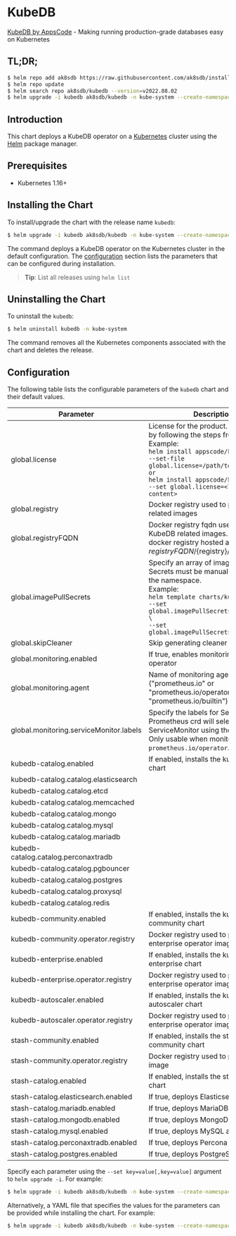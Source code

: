 # KubeDB

[KubeDB by AppsCode](https://github.com/kubedb) - Making running production-grade databases easy on Kubernetes

## TL;DR;

```bash
$ helm repo add ak8sdb https://raw.githubusercontent.com/ak8sdb/installer/master/stable
$ helm repo update
$ helm search repo ak8sdb/kubedb --version=v2022.08.02
$ helm upgrade -i kubedb ak8sdb/kubedb -n kube-system --create-namespace --version=v2022.08.02
```

## Introduction

This chart deploys a KubeDB operator on a [Kubernetes](http://kubernetes.io) cluster using the [Helm](https://helm.sh) package manager.

## Prerequisites

- Kubernetes 1.16+

## Installing the Chart

To install/upgrade the chart with the release name `kubedb`:

```bash
$ helm upgrade -i kubedb ak8sdb/kubedb -n kube-system --create-namespace --version=v2022.08.02
```

The command deploys a KubeDB operator on the Kubernetes cluster in the default configuration. The [configuration](#configuration) section lists the parameters that can be configured during installation.

> **Tip**: List all releases using `helm list`

## Uninstalling the Chart

To uninstall the `kubedb`:

```bash
$ helm uninstall kubedb -n kube-system
```

The command removes all the Kubernetes components associated with the chart and deletes the release.

## Configuration

The following table lists the configurable parameters of the `kubedb` chart and their default values.

|                Parameter                |                                                                                                                                                                              Description                                                                                                                                                                              |           Default           |
|-----------------------------------------|-----------------------------------------------------------------------------------------------------------------------------------------------------------------------------------------------------------------------------------------------------------------------------------------------------------------------------------------------------------------------|-----------------------------|
| global.license                          | License for the product. Get a license by following the steps from [here](https://kubedb.com/docs/latest/setup/install/enterprise#get-a-trial-license). <br> Example: <br> `helm install appscode/kubedb \` <br> `--set-file global.license=/path/to/license/file` <br> `or` <br> `helm install appscode/kubedb \` <br> `--set global.license=<license file content>` | <code>""</code>             |
| global.registry                         | Docker registry used to pull KubeDB related images                                                                                                                                                                                                                                                                                                                    | <code>""</code>             |
| global.registryFQDN                     | Docker registry fqdn used to pull KubeDB related images. Set this to use docker registry hosted at ${registryFQDN}/${registry}/${image}                                                                                                                                                                                                                               | <code>""</code>             |
| global.imagePullSecrets                 | Specify an array of imagePullSecrets. Secrets must be manually created in the namespace. <br> Example: <br> `helm template charts/kubedb \` <br> `--set global.imagePullSecrets[0].name=sec0 \` <br> `--set global.imagePullSecrets[1].name=sec1`                                                                                                                     | <code>[]</code>             |
| global.skipCleaner                      | Skip generating cleaner job YAML                                                                                                                                                                                                                                                                                                                                      | <code>false</code>          |
| global.monitoring.enabled               | If true, enables monitoring KubeDB operator                                                                                                                                                                                                                                                                                                                           | <code>false</code>          |
| global.monitoring.agent                 | Name of monitoring agent ("prometheus.io" or "prometheus.io/operator" or "prometheus.io/builtin")                                                                                                                                                                                                                                                                     | <code>""</code>             |
| global.monitoring.serviceMonitor.labels | Specify the labels for ServiceMonitor. Prometheus crd will select ServiceMonitor using these labels. Only usable when monitoring agent is `prometheus.io/operator`.                                                                                                                                                                                                   | <code>{}</code>             |
| kubedb-catalog.enabled                  | If enabled, installs the kubedb-catalog chart                                                                                                                                                                                                                                                                                                                         | <code>true</code>           |
| kubedb-catalog.catalog.elasticsearch    |                                                                                                                                                                                                                                                                                                                                                                       | <code>true</code>           |
| kubedb-catalog.catalog.etcd             |                                                                                                                                                                                                                                                                                                                                                                       | <code>false</code>          |
| kubedb-catalog.catalog.memcached        |                                                                                                                                                                                                                                                                                                                                                                       | <code>false</code>          |
| kubedb-catalog.catalog.mongo            |                                                                                                                                                                                                                                                                                                                                                                       | <code>true</code>           |
| kubedb-catalog.catalog.mysql            |                                                                                                                                                                                                                                                                                                                                                                       | <code>false</code>          |
| kubedb-catalog.catalog.mariadb          |                                                                                                                                                                                                                                                                                                                                                                       | <code>false</code>          |
| kubedb-catalog.catalog.perconaxtradb    |                                                                                                                                                                                                                                                                                                                                                                       | <code>false</code>          |
| kubedb-catalog.catalog.pgbouncer        |                                                                                                                                                                                                                                                                                                                                                                       | <code>false</code>          |
| kubedb-catalog.catalog.postgres         |                                                                                                                                                                                                                                                                                                                                                                       | <code>false</code>          |
| kubedb-catalog.catalog.proxysql         |                                                                                                                                                                                                                                                                                                                                                                       | <code>false</code>          |
| kubedb-catalog.catalog.redis            |                                                                                                                                                                                                                                                                                                                                                                       | <code>false</code>          |
| kubedb-community.enabled                | If enabled, installs the kubedb-community chart                                                                                                                                                                                                                                                                                                                       | <code>true</code>           |
| kubedb-community.operator.registry      | Docker registry used to pull KubeDB enterprise operator image                                                                                                                                                                                                                                                                                                         | <code>ghcr.io/ak8sdb</code> |
| kubedb-enterprise.enabled               | If enabled, installs the kubedb-enterprise chart                                                                                                                                                                                                                                                                                                                      | <code>true</code>           |
| kubedb-enterprise.operator.registry     | Docker registry used to pull KubeDB enterprise operator image                                                                                                                                                                                                                                                                                                         | <code>ghcr.io/ak8sdb</code> |
| kubedb-autoscaler.enabled               | If enabled, installs the kubedb-autoscaler chart                                                                                                                                                                                                                                                                                                                      | <code>true</code>           |
| kubedb-autoscaler.operator.registry     | Docker registry used to pull KubeDB enterprise operator image                                                                                                                                                                                                                                                                                                         | <code>ghcr.io/ak8sdb</code> |
| stash-community.enabled                 | If enabled, installs the stash-community chart                                                                                                                                                                                                                                                                                                                        | <code>true</code>           |
| stash-community.operator.registry       | Docker registry used to pull operator image                                                                                                                                                                                                                                                                                                                           | <code>ghcr.io/ak8sdb</code> |
| stash-catalog.enabled                   | If enabled, installs the stash-catalog chart                                                                                                                                                                                                                                                                                                                          | <code>true</code>           |
| stash-catalog.elasticsearch.enabled     | If true, deploys Elasticsearch addon                                                                                                                                                                                                                                                                                                                                  | <code>true</code>           |
| stash-catalog.mariadb.enabled           | If true, deploys MariaDB addon                                                                                                                                                                                                                                                                                                                                        | <code>false</code>          |
| stash-catalog.mongodb.enabled           | If true, deploys MongoDB addon                                                                                                                                                                                                                                                                                                                                        | <code>true</code>           |
| stash-catalog.mysql.enabled             | If true, deploys MySQL addon                                                                                                                                                                                                                                                                                                                                          | <code>false</code>          |
| stash-catalog.perconaxtradb.enabled     | If true, deploys Percona XtraDB addon                                                                                                                                                                                                                                                                                                                                 | <code>false</code>          |
| stash-catalog.postgres.enabled          | If true, deploys PostgreSQL addon                                                                                                                                                                                                                                                                                                                                     | <code>false</code>          |


Specify each parameter using the `--set key=value[,key=value]` argument to `helm upgrade -i`. For example:

```bash
$ helm upgrade -i kubedb ak8sdb/kubedb -n kube-system --create-namespace --version=v2022.08.02 --set kubedb-community.operator.registry=ghcr.io/ak8sdb
```

Alternatively, a YAML file that specifies the values for the parameters can be provided while
installing the chart. For example:

```bash
$ helm upgrade -i kubedb ak8sdb/kubedb -n kube-system --create-namespace --version=v2022.08.02 --values values.yaml
```
